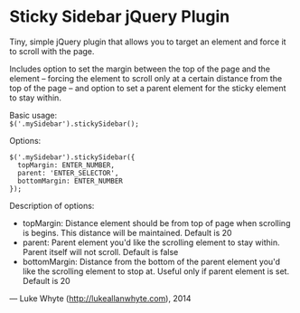 <h1>Sticky Sidebar jQuery Plugin</h1>
Tiny, simple jQuery plugin that allows you to target an element and force it to scroll with the page.

Includes option to set the margin between the top of the page and the element – forcing the element to scroll only at a certain distance from the top of the page – and option to set a parent element for the sticky element to stay within.

Basic usage:<br />
``$('.mySidebar').stickySidebar();``

Options:<br />
````
$('.mySidebar').stickySidebar({
  topMargin: ENTER_NUMBER,
  parent: 'ENTER_SELECTOR',
  bottomMargin: ENTER_NUMBER
});
````

Description of options:<br />
 - topMargin: Distance element should be from top of page when scrolling is begins. This distance will be maintained. Default is 20
 - parent: Parent element you'd like the scrolling element to stay within. Parent itself will not scroll. Default is false
 - bottomMargin: Distance from the bottom of the parent element you'd like the scrolling element to stop at. Useful only if parent element is set. Default is 20

&mdash; Luke Whyte (http://lukeallanwhyte.com), 2014
